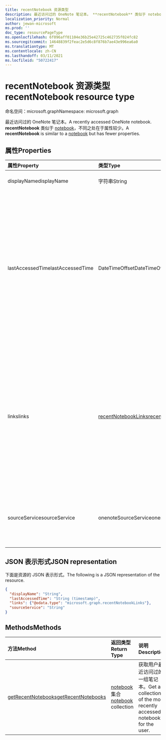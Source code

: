 ```yaml
---
title: recentNotebook 资源类型
description: 最近访问过的 OneNote 笔记本。 **recentNotebook** 类似于 notebook，不同之处在于属性较少。
localization_priority: Normal
author: jewan-microsoft
ms.prod: ''
doc_type: resourcePageType
ms.openlocfilehash: 6f096aff01104e36b25e42725c462735f024fc82
ms.sourcegitcommit: 14648839f2feac2e5d6c8f876b7ae43e996ea6a0
ms.translationtype: MT
ms.contentlocale: zh-CN
ms.lasthandoff: 03/11/2021
ms.locfileid: "50722417"
---
```

# <a name="recentnotebook-resource-type"></a><span data-ttu-id="68e26-104">recentNotebook 资源类型</span><span class="sxs-lookup"><span data-stu-id="68e26-104">recentNotebook resource type</span></span>

<span data-ttu-id="68e26-105">命名空间：microsoft.graph</span><span class="sxs-lookup"><span data-stu-id="68e26-105">Namespace: microsoft.graph</span></span>

<span data-ttu-id="68e26-106">最近访问过的 OneNote 笔记本。</span><span class="sxs-lookup"><span data-stu-id="68e26-106">A recently accessed OneNote notebook.</span></span> <span data-ttu-id="68e26-107">**recentNotebook** 类似于 [notebook](notebook.md)，不同之处在于属性较少。</span><span class="sxs-lookup"><span data-stu-id="68e26-107">A **recentNotebook** is similar to a [notebook](notebook.md) but has fewer properties.</span></span>

## <a name="properties"></a><span data-ttu-id="68e26-108">属性</span><span class="sxs-lookup"><span data-stu-id="68e26-108">Properties</span></span>
| <span data-ttu-id="68e26-109">属性</span><span class="sxs-lookup"><span data-stu-id="68e26-109">Property</span></span>     | <span data-ttu-id="68e26-110">类型</span><span class="sxs-lookup"><span data-stu-id="68e26-110">Type</span></span>   |<span data-ttu-id="68e26-111">说明</span><span class="sxs-lookup"><span data-stu-id="68e26-111">Description</span></span>|
|:---------------|:--------|:----------|
|<span data-ttu-id="68e26-112">displayName</span><span class="sxs-lookup"><span data-stu-id="68e26-112">displayName</span></span>|<span data-ttu-id="68e26-113">字符串</span><span class="sxs-lookup"><span data-stu-id="68e26-113">String</span></span>|<span data-ttu-id="68e26-114">笔记本的名称。</span><span class="sxs-lookup"><span data-stu-id="68e26-114">The name of the notebook.</span></span>|
|<span data-ttu-id="68e26-115">lastAccessedTime</span><span class="sxs-lookup"><span data-stu-id="68e26-115">lastAccessedTime</span></span>|<span data-ttu-id="68e26-116">DateTimeOffset</span><span class="sxs-lookup"><span data-stu-id="68e26-116">DateTimeOffset</span></span>|<span data-ttu-id="68e26-117">上次修改笔记本的日期和时间。</span><span class="sxs-lookup"><span data-stu-id="68e26-117">The date and time when the notebook was last modified.</span></span> <span data-ttu-id="68e26-118">时间戳表示使用 ISO 8601 格式的日期和时间信息，并且始终处于 UTC 时间。</span><span class="sxs-lookup"><span data-stu-id="68e26-118">The timestamp represents date and time information using ISO 8601 format and is always in UTC time.</span></span> <span data-ttu-id="68e26-119">例如，2014 年 1 月 1 日午夜 UTC 为 `2014-01-01T00:00:00Z`。</span><span class="sxs-lookup"><span data-stu-id="68e26-119">For example, midnight UTC on Jan 1, 2014 is `2014-01-01T00:00:00Z`.</span></span> <span data-ttu-id="68e26-120">只读。</span><span class="sxs-lookup"><span data-stu-id="68e26-120">Read-only.</span></span>|
|<span data-ttu-id="68e26-121">links</span><span class="sxs-lookup"><span data-stu-id="68e26-121">links</span></span>|[<span data-ttu-id="68e26-122">recentNotebookLinks</span><span class="sxs-lookup"><span data-stu-id="68e26-122">recentNotebookLinks</span></span>](recentnotebooklinks.md)|<span data-ttu-id="68e26-123">用于打开笔记本的链接。</span><span class="sxs-lookup"><span data-stu-id="68e26-123">Links for opening the notebook.</span></span> <span data-ttu-id="68e26-124">`oneNoteClientURL` 链接可以在 OneNote 客户端（如果已安装的话）中打开笔记本。</span><span class="sxs-lookup"><span data-stu-id="68e26-124">The `oneNoteClientURL` link opens the notebook in the OneNote client, if it's installed.</span></span> <span data-ttu-id="68e26-125">该 `oneNoteWebURL` 链接在 OneNote 网页中打开笔记本。</span><span class="sxs-lookup"><span data-stu-id="68e26-125">The `oneNoteWebURL` link opens the notebook in OneNote on the web.</span></span>|
|<span data-ttu-id="68e26-126">sourceService</span><span class="sxs-lookup"><span data-stu-id="68e26-126">sourceService</span></span>|<span data-ttu-id="68e26-127">onenoteSourceService</span><span class="sxs-lookup"><span data-stu-id="68e26-127">onenoteSourceService</span></span>|<span data-ttu-id="68e26-128">笔记本驻留的后端存储，可以是 `OneDriveForBusiness` 或 `OneDrive`。</span><span class="sxs-lookup"><span data-stu-id="68e26-128">The backend store where the Notebook resides, either `OneDriveForBusiness` or `OneDrive`.</span></span>|

## <a name="json-representation"></a><span data-ttu-id="68e26-129">JSON 表示形式</span><span class="sxs-lookup"><span data-stu-id="68e26-129">JSON representation</span></span>

<span data-ttu-id="68e26-130">下面是资源的 JSON 表示形式。</span><span class="sxs-lookup"><span data-stu-id="68e26-130">The following is a JSON representation of the resource.</span></span>

<!-- {
  "blockType": "resource",
  "optionalProperties": [

  ],
  "@odata.type": "microsoft.graph.recentNotebook"
}-->

```json
{
  "displayName": "String",
  "lastAccessedTime": "String (timestamp)",
  "links": {"@odata.type": "microsoft.graph.recentNotebookLinks"},
  "sourceService": "String"
}
```

## <a name="methods"></a><span data-ttu-id="68e26-131">Methods</span><span class="sxs-lookup"><span data-stu-id="68e26-131">Methods</span></span>

| <span data-ttu-id="68e26-132">方法</span><span class="sxs-lookup"><span data-stu-id="68e26-132">Method</span></span>           | <span data-ttu-id="68e26-133">返回类型</span><span class="sxs-lookup"><span data-stu-id="68e26-133">Return Type</span></span>    |<span data-ttu-id="68e26-134">说明</span><span class="sxs-lookup"><span data-stu-id="68e26-134">Description</span></span>|
|:---------------|:--------|:----------|
|[<span data-ttu-id="68e26-135">getRecentNotebooks</span><span class="sxs-lookup"><span data-stu-id="68e26-135">getRecentNotebooks</span></span>](../api/notebook-getrecentnotebooks.md) | <span data-ttu-id="68e26-136">[notebook](notebook.md) 集合</span><span class="sxs-lookup"><span data-stu-id="68e26-136">[notebook](notebook.md) collection</span></span> | <span data-ttu-id="68e26-137">获取用户最近访问过的一组笔记本。</span><span class="sxs-lookup"><span data-stu-id="68e26-137">Get a collection of the most recently accessed notebooks for the user.</span></span> |

